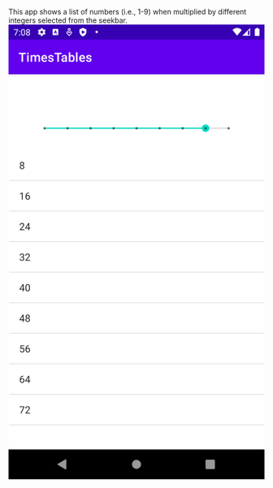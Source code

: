 This app shows a list of numbers (i.e., 1-9) when multiplied by different integers selected from the seekbar.
![Product](./product.png)